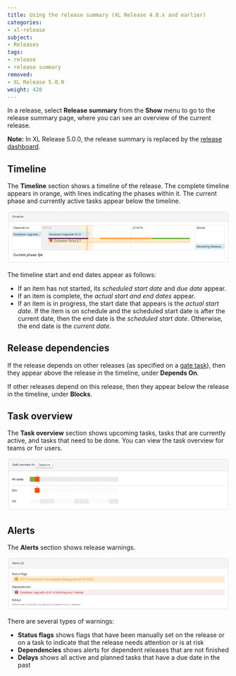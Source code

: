 ```yaml
---
title: Using the release summary (XL Release 4.8.x and earlier)
categories:
- xl-release
subject:
- Releases
tags:
- release
- release summary
removed:
- XL Release 5.0.0
weight: 420
---
```


In a release, select **Release summary** from the **Show** menu to go to the release summary page, where you can see an overview of the current release.

**Note:** In XL Release 5.0.0, the release summary is replaced by the [release dashboard](/xl-release/how-to/using-the-release-dashboard.html).

## Timeline

The **Timeline** section shows a timeline of the release. The complete timeline appears in orange, with lines indicating the phases within it. The current phase and currently active tasks appear below the timeline.

![Release Summary Timeline](../images/summary-timeline-4.8.png)

The timeline start and end dates appear as follows:

* If an item has not started, its *scheduled start date* and *due date* appear.
* If an item is complete, the *actual start and end dates* appear.
* If an item is in progress, the start date that appears is the *actual start date*. If the item is on schedule and the scheduled start date is after the current date, then the end date is the *scheduled start date*. Otherwise, the end date is the *current date*.

## Release dependencies

If the release depends on other releases (as specified on a [gate task](/xl-release/how-to/create-a-gate-task.html)), then they appear above the release in the timeline, under **Depends On**.

If other releases depend on this release, then they appear below the release in the timeline, under **Blocks**.

## Task overview

The **Task overview** section shows upcoming tasks, tasks that are currently active, and tasks that need to be done. You can view the task overview for teams or for users.

![Release Summary Task overview](../images/summary-tasks-4.8.png)

## Alerts

The **Alerts** section shows release warnings.

![Release Summary Task overview](../images/summary-alerts-4.8.png)

There are several types of warnings:

* **Status flags** shows flags that have been manually set on the release or on a task to indicate that the release needs attention or is at risk
* **Dependencies** shows alerts for dependent releases that are not finished
* **Delays** shows all active and planned tasks that have a due date in the past
